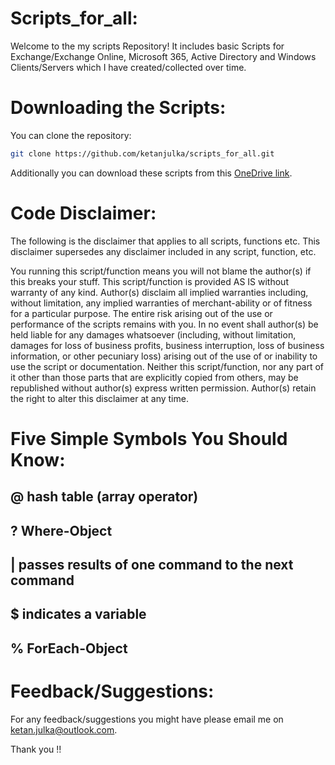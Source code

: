# Scripts_for_all:
Welcome to the my scripts Repository! It includes basic Scripts for Exchange/Exchange Online, Microsoft 365, Active Directory and Windows Clients/Servers which I have created/collected over time.


# Downloading the Scripts:

You can clone the repository:

```sh
git clone https://github.com/ketanjulka/scripts_for_all.git
```
Additionally you can download these scripts from this [OneDrive link].

[OneDrive link]: https://exchangexperts-my.sharepoint.com/personal/ketan_j_exchangexperts_onmicrosoft_com/_layouts/15/onedrive.aspx?originalPath=aHR0cHM6Ly9leGNoYW5nZXhwZXJ0cy1teS5zaGFyZXBvaW50LmNvbS86ZjovZy9wZXJzb25hbC9rZXRhbl9qX2V4Y2hhbmdleHBlcnRzX29ubWljcm9zb2Z0X2NvbS9Fbk5jcnZpUC05UktsTEVtVlJQWlJONEJsT1h1d3hoWkNpTjFGMFQybTFINnV3P3J0aW1lPUU1dEc1NkYyMkVn&id=%2Fpersonal%2Fketan%5Fj%5Fexchangexperts%5Fonmicrosoft%5Fcom%2FDocuments%2Fscripts%5Ffor%5Fall


# Code Disclaimer:

The following is the disclaimer that applies to all scripts, functions etc. This disclaimer supersedes any disclaimer included in any script, function, etc.

You running this script/function means you will not blame the author(s) if this breaks your stuff. This script/function is provided AS IS without warranty of any kind. Author(s) disclaim all implied warranties including, without limitation, any implied warranties of merchant-ability or of fitness for a particular purpose. The entire risk arising out of the use or performance of the scripts remains with you. In no event shall author(s) be held liable for any damages whatsoever (including, without limitation, damages for loss of business profits, business interruption, loss of business information, or other pecuniary loss) arising out of the use of or inability to use the script or documentation. Neither this script/function, nor any part of it other than those parts that are explicitly copied from others, may be republished without author(s) express written permission. Author(s) retain the right to alter this disclaimer at any time.

# Five Simple Symbols You Should Know:

<h2>@ hash table (array operator)</h2>
<h2>? Where-Object</h2>
<h2>| passes results of one command to the next command</h2>
<h2>$ indicates a variable</h2>
<h2>% ForEach-Object</h2>

# Feedback/Suggestions:

For any feedback/suggestions you might have please email me on [ketan.julka@outlook.com][conduct-email].

Thank you !!

[conduct-email]: mailto:ketan.julka@outlook.com